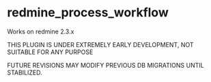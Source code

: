 # redmine_process_workflow

Works on redmine 2.3.x

THIS PLUGIN IS UNDER EXTREMELY EARLY DEVELOPMENT, NOT SUITABLE FOR ANY PURPOSE

FUTURE REVISIONS MAY MODIFY PREVIOUS DB MIGRATIONS UNTIL STABILIZED.
